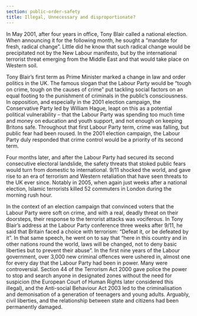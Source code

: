 ```yaml
---
section: public-order-safety
title: Illegal, Unnecessary and disproportionate?
---
```

In May 2001, after four years in office, Tony Blair called a national election. When announcing it for the following month, he sought a “mandate for fresh, radical change”. Little did he know that such radical change would be precipitated not by the New Labour manifesto, but by the international terrorist threat emerging from the Middle East and that would take place on Western soil.

Tony Blair’s first term as Prime Minister marked a change in law and order politics in the UK. The famous slogan that the Labour Party would be “tough on crime, tough on the causes of crime” put tackling social factors on an equal footing to the punishment of criminals in the public’s consciousness. In opposition, and especially in the 2001 election campaign, the Conservative Party led by William Hague, leapt on this as a potential political vulnerability – that the Labour Party was spending too much time and money on education and youth support, and not enough on keeping Britons safe. Throughout that first Labour Party term, crime was falling, but public fear had been roused. In the 2001 election campaign, the Labour Party duly responded that crime control would be a priority of its second term.

Four months later, and after the Labour Party had secured its second consecutive electoral landslide, the safety threats that stoked public fears would turn from domestic to international. 9/11 shocked the world, and gave rise to an era of terrorism and Western retaliation that have seen threats to the UK ever since. Notably in 2005, when again just weeks after a national election, Islamic terrorists killed 52 commuters in London during the morning rush hour.

In the context of an election campaign that convinced voters that the Labour Party were soft on crime, and with a real, deadly threat on their doorsteps, their response to the terrorist attacks was vociferous. In Tony Blair’s address at the Labour Party conference three weeks after 9/11, he said that Britain faced a choice with terrorism: “Defeat it, or be defeated by it”. In that same speech, he went on to say that “here in this country and in other nations round the world, laws will be changed, not to deny basic liberties but to prevent their abuse”. In the first nine years of the Labour government, over 3,000 new criminal offences were ushered in, almost one for every day that the Labour Party had been in power. Many were controversial. Section 44 of the Terrorism Act 2000 gave police the power to stop and search anyone in designated zones without the need for suspicion (the European Court of Human Rights later considered this illegal), and the Anti-social Behaviour Act 2003 led to the criminalisation and demonisation of a generation of teenagers and young adults. Arguably, civil liberties, and the relationship between state and citizens had been permanently damaged.
